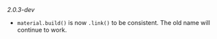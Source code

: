 _2.0.3-dev_

 * `material.build()` is now `.link()` to be consistent. The old name will continue to work.


